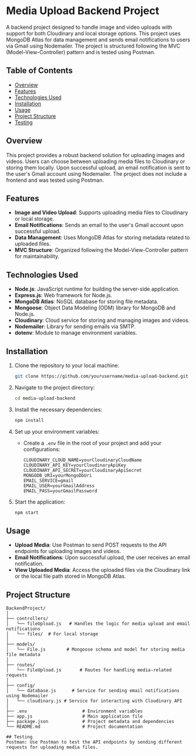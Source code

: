 # Media Upload Backend Project

A backend project designed to handle image and video uploads with support for both Cloudinary and local storage options. This project uses MongoDB Atlas for data management and sends email notifications to users via Gmail using Nodemailer. The project is structured following the MVC (Model-View-Controller) pattern and is tested using Postman.

## Table of Contents

- [Overview](#overview)
- [Features](#features)
- [Technologies Used](#technologies-used)
- [Installation](#installation)
- [Usage](#usage)
- [Project Structure](#project-structure)
- [Testing](#testing)

## Overview

This project provides a robust backend solution for uploading images and videos. Users can choose between uploading media files to Cloudinary or storing them locally. Upon successful upload, an email notification is sent to the user's Gmail account using Nodemailer. The project does not include a frontend and was tested using Postman.

## Features

- **Image and Video Upload**: Supports uploading media files to Cloudinary or local storage.
- **Email Notifications**: Sends an email to the user's Gmail account upon successful upload.
- **Data Management**: Uses MongoDB Atlas for storing metadata related to uploaded files.
- **MVC Structure**: Organized following the Model-View-Controller pattern for maintainability.

## Technologies Used

- **Node.js**: JavaScript runtime for building the server-side application.
- **Express.js**: Web framework for Node.js.
- **MongoDB Atlas**: NoSQL database for storing file metadata.
- **Mongoose**: Object Data Modeling (ODM) library for MongoDB and Node.js.
- **Cloudinary**: Cloud service for storing and managing images and videos.
- **Nodemailer**: Library for sending emails via SMTP.
- **dotenv**: Module to manage environment variables.

## Installation

1. Clone the repository to your local machine:

    ```bash
    git clone https://github.com/yourusername/media-upload-backend.git
    ```

2. Navigate to the project directory:

    ```bash
    cd media-upload-backend
    ```

3. Install the necessary dependencies:

    ```bash
    npm install
    ```

4. Set up your environment variables:

    - Create a `.env` file in the root of your project and add your configurations:

      ```env
      CLOUDINARY_CLOUD_NAME=yourCloudinaryCloudName
      CLOUDINARY_API_KEY=yourCloudinaryApiKey
      CLOUDINARY_API_SECRET=yourCloudinaryApiSecret
      MONGODB_URI=yourMongoDbUri
      EMAIL_SERVICE=gmail
      EMAIL_USER=yourGmailAddress
      EMAIL_PASS=yourGmailPassword
      ```

5. Start the application:

    ```bash
    npm start
    ```

## Usage

- **Upload Media**: Use Postman to send POST requests to the API endpoints for uploading images and videos.
- **Email Notifications**: Upon successful upload, the user receives an email notification.
- **View Uploaded Media**: Access the uploaded files via the Cloudinary link or the local file path stored in MongoDB Atlas.

## Project Structure

```plaintext
BackendProject/
│
├── controllers/
│   └── fileUpload.js   # Handles the logic for media upload and email notifications
│   └── files/  # For local storage 
│
├── models/
│   └── File.js        # Mongoose schema and model for storing media file metadata
│
├── routes/
│   └── FileUpload.js       # Routes for handling media-related requests
│
├── config/
│   └── database.js      # Service for sending email notifications using Nodemailer
│   └── cloudinary.js # Service for interacting with Cloudinary API
│
├── .env                     # Environment variables
├── app.js                   # Main application file
├── package.json             # Project metadata and dependencies
└── README.md                # Project documentation

## Testing
Postman: Use Postman to test the API endpoints by sending different requests for uploading media files.
